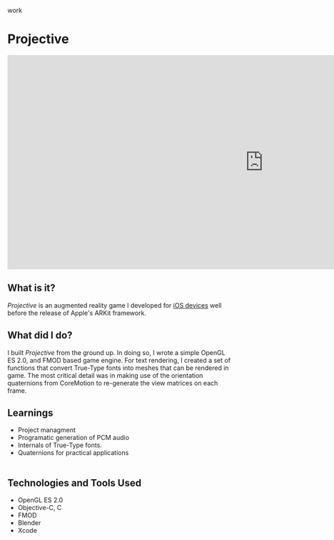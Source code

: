 work
# Projective

<iframe width="1146" height="480" src="https://www.youtube.com/embed/T_LwVTtjQ4w" frameborder="0" allow="autoplay; encrypted-media" allowfullscreen></iframe>

## What is it?
_Projective_ is an augmented reality game I developed for [iOS devices](https://itunes.apple.com/us/app/projective/id988918636?ls=1&mt=8) well before the release of Apple's ARKit framework. 

## What did I do?
I built _Projective_ from the ground up. In doing so, I wrote a simple OpenGL ES 2.0, and FMOD based game engine. For text rendering, I created a set of functions that convert True-Type fonts into meshes that can be rendered in game. The most critical detail was in making use of the orientation quaternions from CoreMotion to re-generate the view matrices on each frame.


## Learnings
* Project managment
* Programatic generation of PCM audio
* Internals of True-Type fonts.
* Quaternions for practical applications
<br/><br/>

## Technologies and Tools Used
* OpenGL ES 2.0
* Objective-C, C
* FMOD
* Blender
* Xcode
